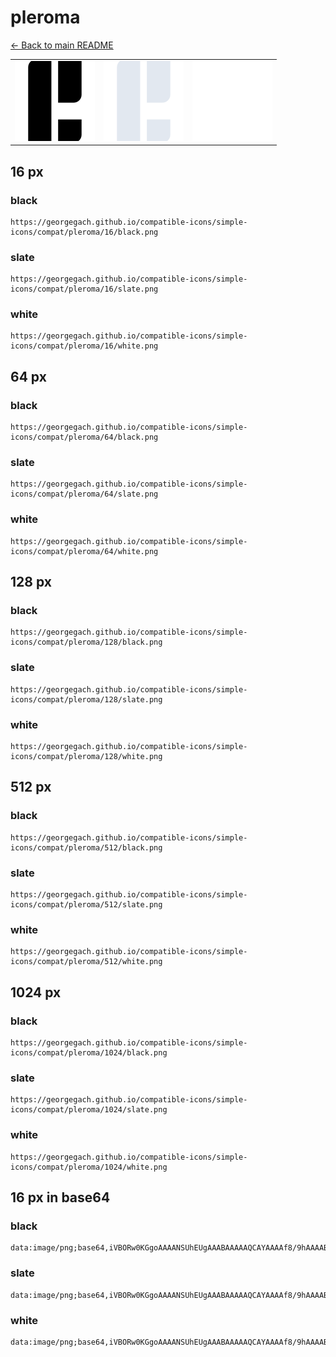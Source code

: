 # pleroma

[← Back to main README](../../README.md)

<table><tr>
  <td><img src="./128/black.png" width="128" alt="pleroma black icon" /></td>
  <td><img src="./128/slate.png" width="128" alt="pleroma slate icon" /></td>
  <td><img src="./128/white.png" width="128" alt="pleroma white icon" /></td>
</tr></table>

## 16 px

### black
```
https://georgegach.github.io/compatible-icons/simple-icons/compat/pleroma/16/black.png
```

### slate
```
https://georgegach.github.io/compatible-icons/simple-icons/compat/pleroma/16/slate.png
```

### white
```
https://georgegach.github.io/compatible-icons/simple-icons/compat/pleroma/16/white.png
```

## 64 px

### black
```
https://georgegach.github.io/compatible-icons/simple-icons/compat/pleroma/64/black.png
```

### slate
```
https://georgegach.github.io/compatible-icons/simple-icons/compat/pleroma/64/slate.png
```

### white
```
https://georgegach.github.io/compatible-icons/simple-icons/compat/pleroma/64/white.png
```

## 128 px

### black
```
https://georgegach.github.io/compatible-icons/simple-icons/compat/pleroma/128/black.png
```

### slate
```
https://georgegach.github.io/compatible-icons/simple-icons/compat/pleroma/128/slate.png
```

### white
```
https://georgegach.github.io/compatible-icons/simple-icons/compat/pleroma/128/white.png
```

## 512 px

### black
```
https://georgegach.github.io/compatible-icons/simple-icons/compat/pleroma/512/black.png
```

### slate
```
https://georgegach.github.io/compatible-icons/simple-icons/compat/pleroma/512/slate.png
```

### white
```
https://georgegach.github.io/compatible-icons/simple-icons/compat/pleroma/512/white.png
```

## 1024 px

### black
```
https://georgegach.github.io/compatible-icons/simple-icons/compat/pleroma/1024/black.png
```

### slate
```
https://georgegach.github.io/compatible-icons/simple-icons/compat/pleroma/1024/slate.png
```

### white
```
https://georgegach.github.io/compatible-icons/simple-icons/compat/pleroma/1024/white.png
```

## 16 px in base64

### black
```
data:image/png;base64,iVBORw0KGgoAAAANSUhEUgAAABAAAAAQCAYAAAAf8/9hAAAABmJLR0QA/wD/AP+gvaeTAAAAjklEQVQ4jdXSvQkCQRCG4ecOqzAQLEIMrcBUNLA5I9swE63CH6xCbk32cFlP2NNEPxiY+XbmZRmGp8a4okHAHXOsY53Gsh2qE8AEQ1SxbhSozvLqXWMJ4CP9JyBIFtwXEHDDoTUGBUM7LBLAEac+gHOMTn29xJIfjDDNvD0upYAZNpm3wpZfv4Out5c7eADmhB02LAN4/gAAAABJRU5ErkJggg==
```

### slate
```
data:image/png;base64,iVBORw0KGgoAAAANSUhEUgAAABAAAAAQCAYAAAAf8/9hAAAABmJLR0QA/wD/AP+gvaeTAAAAu0lEQVQ4jd2TPQrCQBCF3+ym96+RDQT0DmLpGWyEXM/Ka4iN6CU0QrASe5l9NiYh/rCJYONXzu77dlhmBA8O5+vICjYkHAABqATnVmzXk0vUkDQZdlYAYMoSManCAEU8GlAJREwRboMJX/lHAUmWH9xWQAhyD+6KQhRKGNW1ilkUAvXcj13v2FjgXD8DkH18ICQIEewgzy/JTcy0FvK6jePBqZHAWzuTp11QG6UA6rvwLb+bAyHfnb3MwR2Et0PC2rYaUAAAAABJRU5ErkJggg==
```

### white
```
data:image/png;base64,iVBORw0KGgoAAAANSUhEUgAAABAAAAAQCAYAAAAf8/9hAAAABmJLR0QA/wD/AP+gvaeTAAAAlklEQVQ4jdWSMQrCQBBF3wRPYSF4CLH0BLaihZdL5TXsRE9hFE8heRYmGBKDqzb6qt0/O49lGKhQx+pZLb1zVefq2i7Lui/jwQQYAlHdSxLIWufoe5gi+Ij/FEhjwO8KBC7Avg4GCU1bYNEQHCLimCyIiAIo+upfD/HlD9QRMG3Fu4g4JQmAGZC3shWwgV/fg2e1zh7cAJRgRBh1s8OoAAAAAElFTkSuQmCC
```

